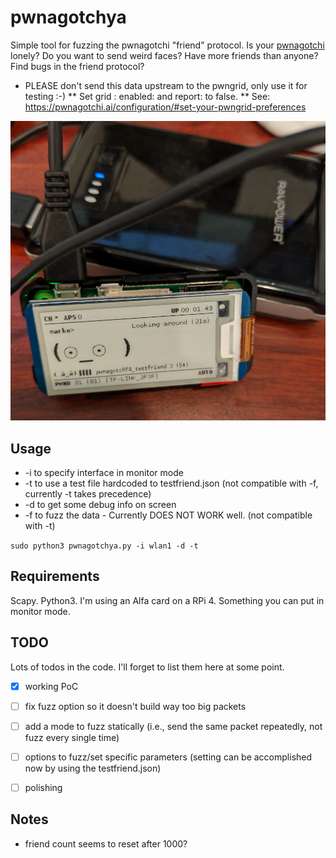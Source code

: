 # pwnagotchya
Simple tool for fuzzing the pwnagotchi "friend" protocol. Is your [pwnagotchi](https://github.com/evilsocket/pwnagotchi/) lonely? Do you want to send weird faces? Have more friends than anyone? Find bugs in the friend protocol?
* PLEASE don't send this data upstream to the pwngrid, only use it for testing :-)
** Set grid : enabled: and report: to false.
** See: https://pwnagotchi.ai/configuration/#set-your-pwngrid-preferences

![It's Alive!](testfriend.png)

## Usage
* -i to specify interface in monitor mode
* -t to use a test file hardcoded to testfriend.json (not compatible with -f, currently -t takes precedence)
* -d to get some debug info on screen
* -f to fuzz the data - Currently DOES NOT WORK well. (not compatible with -t)

`sudo python3 pwnagotchya.py -i wlan1 -d -t`

## Requirements
Scapy. Python3.
I'm using an Alfa card on a RPi 4. Something you can put in monitor mode.

## TODO
Lots of todos in the code. I'll forget to list them here at some point.
- [x] working PoC
- [ ] fix fuzz option so it doesn't build way too big packets
- [ ] add a mode to fuzz statically (i.e., send the same packet repeatedly, not fuzz every single time)
- [ ] options to fuzz/set specific parameters (setting can be accomplished now by using the testfriend.json)
- [ ] polishing


## Notes
- friend count seems to reset after 1000?
